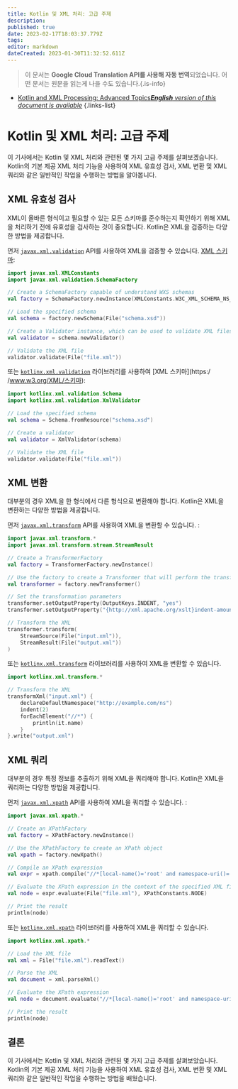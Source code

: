 ```yaml
---
title: Kotlin 및 XML 처리: 고급 주제
description: 
published: true
date: 2023-02-17T18:03:37.779Z
tags: 
editor: markdown
dateCreated: 2023-01-30T11:32:52.611Z
---
```


> 이 문서는 **Google Cloud Translation API를 사용해 자동 번역**되었습니다.
어떤 문서는 원문을 읽는게 나을 수도 있습니다.{.is-info}
- [Kotlin and XML Processing: Advanced Topics***English** version of this document is available*](/en/Knowledge-base/Kotlin/kotlin-and-xml-processing-advanced-topics)
{.links-list}


# Kotlin 및 XML 처리: 고급 주제

이 기사에서는 Kotlin 및 XML 처리와 관련된 몇 가지 고급 주제를 살펴보겠습니다. Kotlin의 기본 제공 XML 처리 기능을 사용하여 XML 유효성 검사, XML 변환 및 XML 쿼리와 같은 일반적인 작업을 수행하는 방법을 알아봅니다.

## XML 유효성 검사

XML이 올바른 형식이고 필요할 수 있는 모든 스키마를 준수하는지 확인하기 위해 XML을 처리하기 전에 유효성을 검사하는 것이 중요합니다. Kotlin은 XML을 검증하는 다양한 방법을 제공합니다.

먼저 [`javax.xml.validation`](https://docs.oracle.com/javASE/8/docs/api/javax/xml/validation/package-summary.html) API를 사용하여 XML을 검증할 수 있습니다. [XML 스키마](https://www.w3.org/XML/Schema):

```kotlin
import javax.xml.XMLConstants
import javax.xml.validation.SchemaFactory

// Create a SchemaFactory capable of understand WXS schemas
val factory = SchemaFactory.newInstance(XMLConstants.W3C_XML_SCHEMA_NS_URI)

// Load the specified schema
val schema = factory.newSchema(File("schema.xsd"))

// Create a Validator instance, which can be used to validate XML files
val validator = schema.newValidator()

// Validate the XML file
validator.validate(File("file.xml"))
```

또는 [`kotlinx.xml.validation`](https://github.com/Kotlin/kotlinx.xml/tree/master/validation) 라이브러리를 사용하여 [XML 스키마](https:/ /www.w3.org/XML/스키마):

```kotlin
import kotlinx.xml.validation.Schema
import kotlinx.xml.validation.XmlValidator

// Load the specified schema
val schema = Schema.fromResource("schema.xsd")

// Create a validator
val validator = XmlValidator(schema)

// Validate the XML file
validator.validate(File("file.xml"))
```

## XML 변환

대부분의 경우 XML을 한 형식에서 다른 형식으로 변환해야 합니다. Kotlin은 XML을 변환하는 다양한 방법을 제공합니다.

먼저 [`javax.xml.transform`](https://docs.oracle.com/javase/8/docs/api/javax/xml/transform/package-summary.html) API를 사용하여 XML을 변환할 수 있습니다. :

```kotlin
import javax.xml.transform.*
import javax.xml.transform.stream.StreamResult

// Create a TransformerFactory
val factory = TransformerFactory.newInstance()

// Use the factory to create a Transformer that will perform the transformation
val transformer = factory.newTransformer()

// Set the transformation parameters
transformer.setOutputProperty(OutputKeys.INDENT, "yes")
transformer.setOutputProperty("{http://xml.apache.org/xslt}indent-amount", "2")

// Transform the XML
transformer.transform(
    StreamSource(File("input.xml")), 
    StreamResult(File("output.xml"))
)
```

또는 [`kotlinx.xml.transform`](https://github.com/Kotlin/kotlinx.xml/tree/master/transform) 라이브러리를 사용하여 XML을 변환할 수 있습니다.

```kotlin
import kotlinx.xml.transform.*

// Transform the XML
transformXml("input.xml") {
    declareDefaultNamespace("http://example.com/ns")
    indent(2)
    forEachElement("//*") {
        println(it.name)
    }
}.write("output.xml")
```

## XML 쿼리

대부분의 경우 특정 정보를 추출하기 위해 XML을 쿼리해야 합니다. Kotlin은 XML을 쿼리하는 다양한 방법을 제공합니다.

먼저 [`javax.xml.xpath`](https://docs.oracle.com/javase/8/docs/api/javax/xml/xpath/package-summary.html) API를 사용하여 XML을 쿼리할 수 있습니다. :

```kotlin
import javax.xml.xpath.*

// Create an XPathFactory
val factory = XPathFactory.newInstance()

// Use the XPathFactory to create an XPath object
val xpath = factory.newXpath()

// Compile an XPath expression
val expr = xpath.compile("//*[local-name()='root' and namespace-uri()='http://example.com/ns']")

// Evaluate the XPath expression in the context of the specified XML file
val node = expr.evaluate(File("file.xml"), XPathConstants.NODE)

// Print the result
println(node)
```

또는 [`kotlinx.xml.xpath`](https://github.com/Kotlin/kotlinx.xml/tree/master/xpath) 라이브러리를 사용하여 XML을 쿼리할 수 있습니다.

```kotlin
import kotlinx.xml.xpath.*

// Load the XML file
val xml = File("file.xml").readText()

// Parse the XML
val document = xml.parseXml()

// Evaluate the XPath expression
val node = document.evaluate("//*[local-name()='root' and namespace-uri()='http://example.com/ns']")

// Print the result
println(node)
```

## 결론

이 기사에서는 Kotlin 및 XML 처리와 관련된 몇 가지 고급 주제를 살펴보았습니다. Kotlin의 기본 제공 XML 처리 기능을 사용하여 XML 유효성 검사, XML 변환 및 XML 쿼리와 같은 일반적인 작업을 수행하는 방법을 배웠습니다.